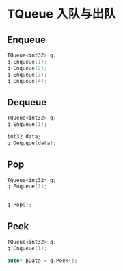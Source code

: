 # TQueue 入队与出队

## Enqueue

```C++
TQueue<int32> q;
q.Enqueue(1);
q.Enqueue(2);
q.Enqueue(3);
q.Enqueue(4);
```

## Dequeue

```C++
TQueue<int32> q;
q.Enqueue(1);

int32 data;
q.Dequque(data);
```

## Pop

```C++
TQueue<int32> q;
q.Enqueue(1);


q.Pop();
```

## Peek

```C++
TQueue<int32> q;
q.Enqueue(1);

auto* pData = q.Peek();
```



